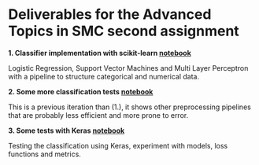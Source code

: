 # Deliverables for the Advanced Topics in SMC second assignment

**1. Classifier implementation with scikit-learn [notebook](./01_log_svm_mlp.ipynb)**
    
Logistic Regression, Support Vector Machines and Multi Layer Perceptron with a pipeline to structure categorical and numerical data.

**2. Some more classification tests [notebook](./02_classifier_test.ipynb)**
    
This is a previous iteration than (1.), it shows other preprocessing pipelines that are probably less efficient and more prone to error. 

**3. Some tests with Keras [notebook](./03_keras.ipynb)**

Testing the classification using Keras, experiment with models, loss functions and metrics.
